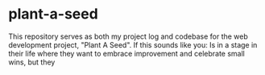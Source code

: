 # plant-a-seed
This repository serves as both my project log and codebase for the web development project, "Plant A Seed". If this sounds like you: Is in a stage in their life where they want to embrace improvement and celebrate small wins, but they 
